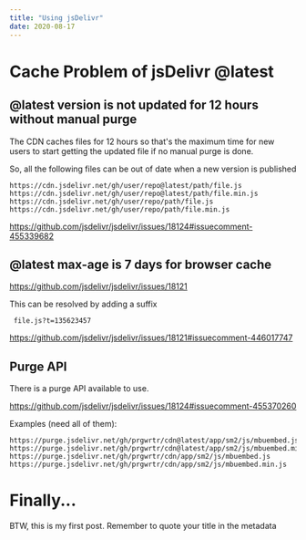 ```yaml
---
title: "Using jsDelivr"
date: 2020-08-17
---
```


# Cache Problem of jsDelivr @latest

## @latest version is not updated for 12 hours without manual purge

The CDN caches files for 12 hours so that's the maximum time for new users to start getting the updated file if no manual purge is done.

So, all the following files can be out of date when a new version is published
```
https://cdn.jsdelivr.net/gh/user/repo@latest/path/file.js
https://cdn.jsdelivr.net/gh/user/repo@latest/path/file.min.js
https://cdn.jsdelivr.net/gh/user/repo/path/file.js
https://cdn.jsdelivr.net/gh/user/repo/path/file.min.js
```


https://github.com/jsdelivr/jsdelivr/issues/18124#issuecomment-455339682

## @latest max-age is 7 days for browser cache

https://github.com/jsdelivr/jsdelivr/issues/18121

This can be resolved by adding a suffix
```
 file.js?t=135623457
```

https://github.com/jsdelivr/jsdelivr/issues/18121#issuecomment-446017747


## Purge API

There is a purge API available to use.

https://github.com/jsdelivr/jsdelivr/issues/18124#issuecomment-455370260

Examples (need all of them):
```
https://purge.jsdelivr.net/gh/prgwrtr/cdn@latest/app/sm2/js/mbuembed.js
https://purge.jsdelivr.net/gh/prgwrtr/cdn@latest/app/sm2/js/mbuembed.min.js
https://purge.jsdelivr.net/gh/prgwrtr/cdn/app/sm2/js/mbuembed.js
https://purge.jsdelivr.net/gh/prgwrtr/cdn/app/sm2/js/mbuembed.min.js
```

# Finally...

BTW, this is my first post.
Remember to quote your title in the metadata
